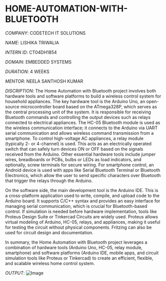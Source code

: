# HOME-AUTOMATION-WITH-BLUETOOTH

*COMPANY*: CODETECH IT SOLUTIONS

*NAME*: LISHIKA TRIWALIA

*INTERN ID*: CT04DH1854

*DOMAIN*: EMBEDDED SYSTEMS

*DURATION*: 4 WEEKS

*MENTOR*: NEELA SANTHOSH KUMAR

*DISCRIPTION*:  The Home Automation with Bluetooth project involves both hardware tools and software platforms to build a wireless control system for household appliances. The key hardware tool is the Arduino Uno, an open-source microcontroller board based on the ATmega328P, which serves as the central processing unit of the system. It is responsible for receiving Bluetooth commands and controlling the output devices such as relays connected to electrical appliances. The HC-05 Bluetooth module is used as the wireless communication interface; it connects to the Arduino via UART serial communication and allows wireless command transmission from a smartphone. To control high-voltage AC appliances, a relay module (typically 2- or 4-channel) is used. This acts as an electrically operated switch that can safely turn devices ON or OFF based on the signals received from the Arduino.
Other essential hardware tools include jumper wires, breadboards or PCBs, bulbs or LEDs as load indicators, and optionally, screw terminals for secure wiring. For smartphone control, an Android device is used with apps like Serial Bluetooth Terminal or Bluetooth Electronics, which allow the user to send specific characters over Bluetooth that trigger the relays through the Arduino.

On the software side, the main development tool is the Arduino IDE. This is a cross-platform application used to write, compile, and upload code to the Arduino board. It supports C/C++ syntax and provides an easy interface for managing serial communication, which is crucial for Bluetooth-based control. If simulation is needed before hardware implementation, tools like Proteus Design Suite or Tinkercad Circuits are widely used. Proteus allows virtual modeling of Arduino, HC-05, relays, and appliances, making it useful for testing the circuit without physical components. Fritzing can also be used for circuit design and documentation.

In summary, the Home Automation with Bluetooth project leverages a combination of hardware tools (Arduino Uno, HC-05, relay module, smartphone) and software platforms (Arduino IDE, mobile apps, and circuit simulation tools like Proteus or Tinkercad) to create an efficient, flexible, and scalable wireless home control system.

*OUTPUT*: ![Image](https://github.com/user-attachments/assets/6a395e2c-73cd-434e-9c4a-be9feae42a9c)

      



















